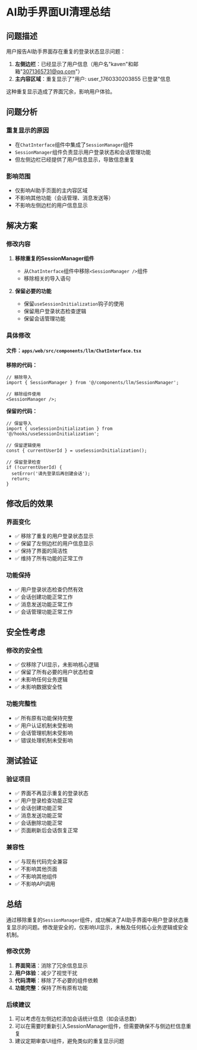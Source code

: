 # AI助手界面UI清理总结

## 问题描述

用户报告AI助手界面存在重复的登录状态显示问题：

1. **左侧边栏**：已经显示了用户信息（用户名"kaven"和邮箱"3071365731@qq.com"）
2. **主内容区域**：重复显示了"用户: user_1760330203855 已登录"信息

这种重复显示造成了界面冗余，影响用户体验。

## 问题分析

### 重复显示的原因

- 在`ChatInterface`组件中集成了`SessionManager`组件
- `SessionManager`组件负责显示用户登录状态和会话管理功能
- 但左侧边栏已经提供了用户信息显示，导致信息重复

### 影响范围

- 仅影响AI助手页面的主内容区域
- 不影响其他功能（会话管理、消息发送等）
- 不影响左侧边栏的用户信息显示

## 解决方案

### 修改内容

1. **移除重复的SessionManager组件**
   - 从`ChatInterface`组件中移除`<SessionManager />`组件
   - 移除相关的导入语句

2. **保留必要的功能**
   - 保留`useSessionInitialization`钩子的使用
   - 保留用户登录状态检查逻辑
   - 保留会话管理功能

### 具体修改

#### 文件：`apps/web/src/components/llm/ChatInterface.tsx`

**移除的代码：**

```tsx
// 移除导入
import { SessionManager } from '@/components/llm/SessionManager';

// 移除组件使用
<SessionManager />;
```

**保留的代码：**

```tsx
// 保留导入
import { useSessionInitialization } from '@/hooks/useSessionInitialization';

// 保留逻辑使用
const { currentUserId } = useSessionInitialization();

// 保留登录检查
if (!currentUserId) {
  setError('请先登录后再创建会话');
  return;
}
```

## 修改后的效果

### 界面变化

- ✅ 移除了重复的用户登录状态显示
- ✅ 保留了左侧边栏的用户信息显示
- ✅ 保持了界面的简洁性
- ✅ 维持了所有功能的正常工作

### 功能保持

- ✅ 用户登录状态检查仍然有效
- ✅ 会话创建功能正常工作
- ✅ 消息发送功能正常工作
- ✅ 会话管理功能正常工作

## 安全性考虑

### 修改的安全性

- ✅ 仅移除了UI显示，未影响核心逻辑
- ✅ 保留了所有必要的用户状态检查
- ✅ 未影响任何业务逻辑
- ✅ 未影响数据安全性

### 功能完整性

- ✅ 所有原有功能保持完整
- ✅ 用户认证机制未受影响
- ✅ 会话管理机制未受影响
- ✅ 错误处理机制未受影响

## 测试验证

### 验证项目

- ✅ 界面不再显示重复的登录状态
- ✅ 用户登录检查功能正常
- ✅ 会话创建功能正常
- ✅ 消息发送功能正常
- ✅ 会话删除功能正常
- ✅ 页面刷新后会话恢复正常

### 兼容性

- ✅ 与现有代码完全兼容
- ✅ 不影响其他页面
- ✅ 不影响其他组件
- ✅ 不影响API调用

## 总结

通过移除重复的`SessionManager`组件，成功解决了AI助手界面中用户登录状态重复显示的问题。修改是安全的，仅影响UI显示，未触及任何核心业务逻辑或安全机制。

### 修改优势

1. **界面简洁**：消除了冗余信息显示
2. **用户体验**：减少了视觉干扰
3. **代码清晰**：移除了不必要的组件依赖
4. **功能完整**：保持了所有原有功能

### 后续建议

1. 可以考虑在左侧边栏添加会话统计信息（如会话总数）
2. 可以在需要时重新引入SessionManager组件，但需要确保不与侧边栏信息重复
3. 建议定期审查UI组件，避免类似的重复显示问题
